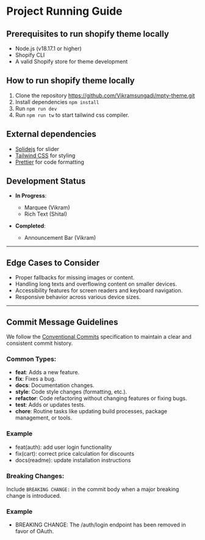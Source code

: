 # Project Running Guide

## Prerequisites to run shopify theme locally

- Node.js (v18.17.1 or higher)
- Shopify CLI
- A valid Shopify store for theme development

## How to run shopify theme locally

1. Clone the repository https://github.com/Vikramsungadi/mpty-theme.git
2. Install dependencies `npm install`
3. Run `npm run dev`
4. Run `npm run tw` to start tailwind css compiler.

## External dependencies

- [Splidejs](https://splidejs.com/) for slider
- [Tailwind CSS](https://tailwindcss.com/) for styling
- [Prettier](https://prettier.io/) for code formatting

## Development Status

- **In Progress**:

  - Marquee (Vikram)
  - Rich Text (Shital)

- **Completed**:

  - Announcement Bar (Vikram)

---

## Edge Cases to Consider

- Proper fallbacks for missing images or content.
- Handling long texts and overflowing content on smaller devices.
- Accessibility features for screen readers and keyboard navigation.
- Responsive behavior across various device sizes.

---

## Commit Message Guidelines

We follow the [Conventional Commits](https://www.conventionalcommits.org/en/v1.0.0/) specification to maintain a clear and consistent commit history.

### Common Types:

- **feat**: Adds a new feature.
- **fix**: Fixes a bug.
- **docs**: Documentation changes.
- **style**: Code style changes (formatting, etc.).
- **refactor**: Code refactoring without changing features or fixing bugs.
- **test**: Adds or updates tests.
- **chore**: Routine tasks like updating build processes, package management, or tools.

### Example

- feat(auth): add user login functionality
- fix(cart): correct price calculation for discounts
- docs(readme): update installation instructions

### Breaking Changes:

Include `BREAKING CHANGE:` in the commit body when a major breaking change is introduced.

### Example

- BREAKING CHANGE: The /auth/login endpoint has been removed in favor of OAuth.
